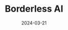 ---  
layout: startup_page  
title: "Borderless AI"  
id: "hireborderless.com"  
permalink: "/borderlessaihireborderless.com03212024/"  
website: "https://www.hireborderless.com/"  
funding_round: "Seed"  
funding_amount: "$27M"  
investors: "Susquehanna, Aglaé Ventures"  
about: "Borderless AI uses AI agents, specifically Alberni, to automate and accelerate the processes of onboarding, managing, and paying international team members for companies. Its platform handles complexities like compliance, payment, and tax law, offering a solution faster than traditional methods. This helps companies expand globally more efficiently."  
markets: "HR, AI, Payments, Software, Compliance, Employment, Human Resources"  
hq: "Toronto, Ontario, Canada"  
founded_year: "2022"  
linkedin: "https://www.linkedin.com/company/hireborderless"  
twitter: ""  
instagram: ""  
facebook: ""  
crunchbase: "https://www.crunchbase.com/organization/hireborderless"  
pitchbook: ""  

date_display: "21-Mar-2024"  
date: "2024-03-21"

# SEO Optimization  
meta_title: "Borderless AI - Seed Funding ($27M)"  
meta_description: "Borderless AI, Borderless AI uses AI agents, specifically Alberni, to automate and accelerate the processes of onboarding, managing, and paying international team me..."  
meta_keywords: "Borderless AI, HR, AI, Payments, Software, Compliance, Employment, Human Resources, Seed funding"  
canonical_url: "https://startup.projectstartups.com/borderlessaihireborderless.com03212024/"  
---